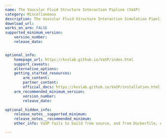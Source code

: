 ```yaml
---
name: The Vascular Fluid Structure Interaction Pipline (VaSP)
category: Miscellaneous
description: The Vascular Fluid Structure Interaction Simulation Pipeline (VaSP) is a toolkit for simulating fluid-structure interactions (FSI) in vascular systems.
download_url:
works_on_arm: FALSE
supported_minimum_version:
    version_number:
    release_date:


optional_info:
    homepage_url: https://kvslab.github.io/VaSP/index.html
    support_caveats:
    alternative_options:
    getting_started_resources:
        arm_content:
        partner_content:
        official_docs: https://kvslab.github.io/VaSP/installation.html
    arm_recommended_minimum_version:
        version_number:
        release_date:

optional_hidden_info:
    release_notes__supported_minimum:
    release_notes__recommended_minimum:
    other_info: VaSP fails to build from source, and from Dockerfile, on Neoverse N1, for dependency vmtk. It seems like vmtk does not support Linux/ARM64, and there is an open [issue](https://github.com/vmtk/vmtk/issues/452) for the same.

---
```

